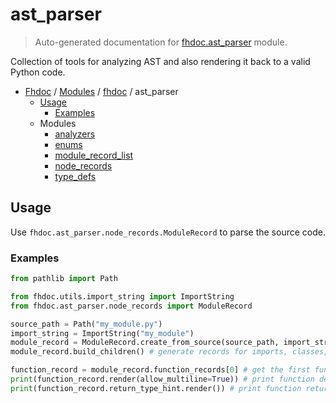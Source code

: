 # ast_parser

> Auto-generated documentation for [fhdoc.ast_parser](../../../fhdoc/ast_parser/__init__.py) module.

Collection of tools for analyzing AST and also rendering it back to a valid Python code.

- [Fhdoc](../../README.md#fhdoc-index) / [Modules](../../README.md#fhdoc-modules) / [fhdoc](../index.md#fhdoc) / ast_parser
    - [Usage](#usage)
        - [Examples](#examples)
    - Modules
        - [analyzers](analyzers/index.md#analyzers)
        - [enums](enums.md#enums)
        - [module_record_list](module_record_list.md#module_record_list)
        - [node_records](node_records/index.md#node_records)
        - [type_defs](type_defs.md#type_defs)

## Usage

Use `fhdoc.ast_parser.node_records.ModuleRecord` to parse the source code.

### Examples

```python
from pathlib import Path

from fhdoc.utils.import_string import ImportString
from fhdoc.ast_parser.node_records import ModuleRecord

source_path = Path("my_module.py")
import_string = ImportString("my_module")
module_record = ModuleRecord.create_from_source(source_path, import_string)
module_record.build_children() # generate records for imports, classes, attributes and function in module

function_record = module_record.function_records[0] # get the first function in module
print(function_record.render(allow_multiline=True)) # print function definition
print(function_record.return_type_hint.render()) # print function return type annotation
```
